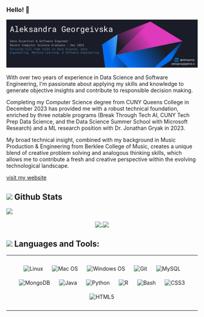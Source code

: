 ### Hello! 👋

<img src="https://github.com/aleksgeorgi/aleksgeorgi/blob/main/images/AGGithubBanner20240124.png">

With over two years of experience in Data Science and Software Engineering, I'm passionate about applying my skills and knowledge to generate objective insights and contribute to responsible decision making.

Completing my Computer Science degree from CUNY Queens College in December 2023 has provided me with a robust technical foundation, enriched by three notable programs (Break Through Tech AI, CUNY Tech Prep Data Science, and the Data Science Summer School with Microsoft Research) and a ML research position with Dr. Jonathan Gryak in 2023.

My broad technical insight, combined with my background in Music Production & Engineering from Berklee College of Music, creates a unique blend of creative problem solving and analogous thinking skills, which allows me to contribute a fresh and creative perspective within the evolving technological landscape.

[visit my website](https://aleksgeorgi.github.io/)

## <img src="https://media.giphy.com/media/iY8CRBdQXODJSCERIr/giphy.gif" width="25"> <b>Github Stats</b>

<img src="https://user-images.githubusercontent.com/73097560/115834477-dbab4500-a447-11eb-908a-139a6edaec5c.gif"></a>

<p align="center">
<a href="https://github.com/aleksgeorgi/">
  <img align="center" src="https://github-readme-streak-stats.herokuapp.com?user=aleksgeorgi&theme=algolia&date_format=M%20j%5B%2C%20Y%5D" width="450"/>
</a>
 
<a href="https://github.com/aleksgeorgi">
  <img align="center" src="https://github-readme-stats.vercel.app/api/top-langs?username=aleksgeorgi&show_icons=true&locale=en&layout=compact&theme=tokyonight" width="380"/>
</a>
</p>

## <img src="https://media2.giphy.com/media/QssGEmpkyEOhBCb7e1/giphy.gif?cid=ecf05e47a0n3gi1bfqntqmob8g9aid1oyj2wr3ds3mg700bl&rid=giphy.gif" width ="25"><b> Languages and Tools:</b>

<table align="center"><tr><td valign="top" width="100%">

<div align="center">  
<p align="center">
  <img style="margin: 10px" src="https://profilinator.rishav.dev/skills-assets/linux-original.svg" alt="Linux" height="50" />

  <img style="margin: 10px" src="https://i.imgur.com/e5nZFW8.png" title="Mac OS" height="60" />

  <img style="margin: 10px" src="https://i.imgur.com/bpXbsrR.png" title="Windows OS" height="50" />

  <img style="margin: 10px" src="https://profilinator.rishav.dev/skills-assets/git-scm-icon.svg" alt="Git" height="50" />

  <img style="margin: 10px" src="https://profilinator.rishav.dev/skills-assets/mysql-original-wordmark.svg" alt="MySQL" height="50" />

  <img style="margin: 10px" src="https://i.imgur.com/YA5QxoI.png" alt="MongoDB" height="50" />

  <img style="margin: 10px" src="https://profilinator.rishav.dev/skills-assets/java-original-wordmark.svg" alt="Java" height="50" />

  <img style="margin: 10px" src="https://profilinator.rishav.dev/skills-assets/python-original.svg" alt="Python" height="50" />

  <img style="margin: 10px" src="https://i.imgur.com/sZLnQBi.jpg" alt="R" height="50" />

  <img style="margin: 10px" src="https://profilinator.rishav.dev/skills-assets/gnu_bash-icon.svg" alt="Bash" height="50" />

  <img style="margin: 10px" src="https://profilinator.rishav.dev/skills-assets/css3-original-wordmark.svg" alt="CSS3" height="50" />

  <img style="margin: 10px" src="https://profilinator.rishav.dev/skills-assets/html5-original-wordmark.svg" alt="HTML5" height="50" />
</p>
</div>

</td></tr></table>

<!USE THIS: https://dev.to/charalambosioannou/create-a-dynamic-github-profile-readme-il5>
<!-- https://github.com/durgeshsamariya/awesome-github-profile-readme-templates-->
